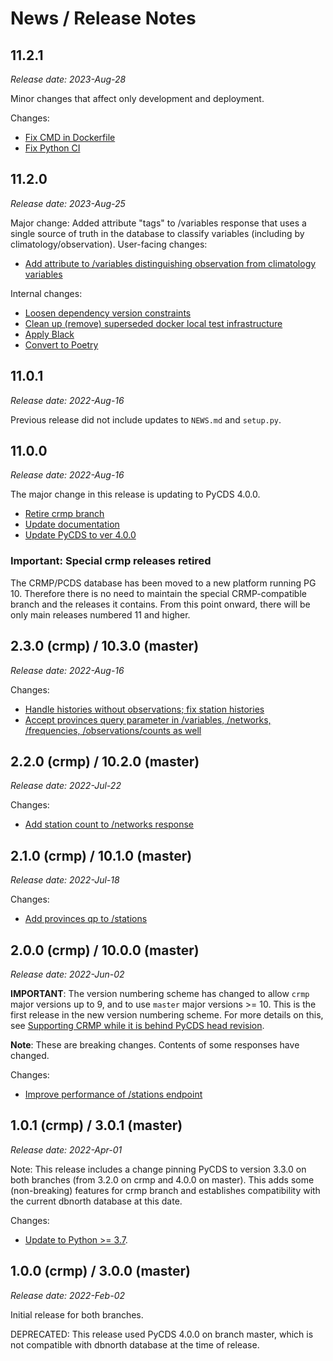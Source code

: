 # News / Release Notes

## 11.2.1

*Release date: 2023-Aug-28*

Minor changes that affect only development and deployment.

Changes:
- [Fix CMD in Dockerfile](https://github.com/pacificclimate/station-data-portal-backend/pull/68)
- [Fix Python CI](https://github.com/pacificclimate/station-data-portal-backend/pull/67)

## 11.2.0

*Release date: 2023-Aug-25*

Major change: Added attribute "tags" to /variables response that uses a single source of truth in the database to classify variables (including by climatology/observation).
User-facing changes:
- [Add attribute to /variables distinguishing observation from climatology variables](https://github.com/pacificclimate/station-data-portal-backend/pull/52)

Internal changes:
- [Loosen dependency version constraints](https://github.com/pacificclimate/station-data-portal-backend/pull/62)
- [Clean up (remove) superseded docker local test infrastructure](https://github.com/pacificclimate/station-data-portal-backend/pull/60)
- [Apply Black](https://github.com/pacificclimate/station-data-portal-backend/pull/59)
- [Convert to Poetry](https://github.com/pacificclimate/station-data-portal-backend/pull/54)

## 11.0.1

*Release date: 2022-Aug-16*

Previous release did not include updates to `NEWS.md` and `setup.py`.

## 11.0.0

*Release date: 2022-Aug-16*

The major change in this release is updating to PyCDS 4.0.0. 

- [Retire crmp branch](https://github.com/pacificclimate/station-data-portal-backend/pull/50)
- [Update documentation](https://github.com/pacificclimate/station-data-portal-backend/pull/48)
- [Update PyCDS to ver 4.0.0](https://github.com/pacificclimate/station-data-portal-backend/pull/45)

### Important: Special crmp releases retired

The CRMP/PCDS database has been moved to a new platform running PG 10. 
Therefore there is no need to maintain the special CRMP-compatible branch and 
the releases it contains. From this point onward, there will be only main
releases numbered 11 and higher.

## 2.3.0 (crmp) / 10.3.0 (master)

*Release date: 2022-Aug-16*

Changes:
- [Handle histories without observations; fix station histories](https://github.com/pacificclimate/station-data-portal-backend/pull/42)
- [Accept provinces query parameter in /variables, /networks, /frequencies, /observations/counts as well](https://github.com/pacificclimate/station-data-portal-backend/pull/40)

## 2.2.0 (crmp) / 10.2.0 (master)

*Release date: 2022-Jul-22*

Changes:

- [Add station count to /networks response ](https://github.com/pacificclimate/station-data-portal-backend/pull/38)

## 2.1.0 (crmp) / 10.1.0 (master)

*Release date: 2022-Jul-18*

Changes:

- [Add provinces qp to /stations](https://github.com/pacificclimate/station-data-portal-backend/pull/37)

## 2.0.0 (crmp) / 10.0.0 (master)

*Release date: 2022-Jun-02*

**IMPORTANT**: The version numbering scheme has changed to allow `crmp` major 
versions up to 9, and to use `master` major versions >= 10. This is the first 
release in the new version numbering scheme. For more details on this, see
[Supporting CRMP while it is behind PyCDS head revision](docs/supporting-crmp.md).

**Note**: These are breaking changes. Contents of some responses have changed.

Changes:

- [Improve performance of /stations endpoint](https://github.com/pacificclimate/station-data-portal-backend/pull/34)

## 1.0.1 (crmp) / 3.0.1 (master)

*Release date: 2022-Apr-01*

Note: This release includes a change pinning PyCDS to version 3.3.0 on 
both branches (from 3.2.0 on crmp and 4.0.0 on master). This adds 
some (non-breaking) features for crmp branch and establishes compatibility 
with the current dbnorth database at this date.

Changes:
- [Update to Python >= 3.7](https://github.com/pacificclimate/station-data-portal-backend/pull/33). 


## 1.0.0 (crmp) / 3.0.0 (master)

*Release date: 2022-Feb-02*

Initial release for both branches.

DEPRECATED: This release used PyCDS 4.0.0 on branch master, which is not 
compatible with dbnorth database at the time of release.
